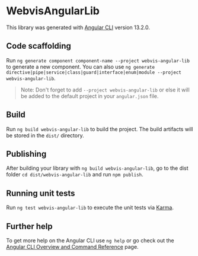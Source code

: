 # WebvisAngularLib

This library was generated with [Angular CLI](https://github.com/angular/angular-cli) version 13.2.0.

## Code scaffolding

Run `ng generate component component-name --project webvis-angular-lib` to generate a new component. You can also use `ng generate directive|pipe|service|class|guard|interface|enum|module --project webvis-angular-lib`.
> Note: Don't forget to add `--project webvis-angular-lib` or else it will be added to the default project in your `angular.json` file. 

## Build

Run `ng build webvis-angular-lib` to build the project. The build artifacts will be stored in the `dist/` directory.

## Publishing

After building your library with `ng build webvis-angular-lib`, go to the dist folder `cd dist/webvis-angular-lib` and run `npm publish`.

## Running unit tests

Run `ng test webvis-angular-lib` to execute the unit tests via [Karma](https://karma-runner.github.io).

## Further help

To get more help on the Angular CLI use `ng help` or go check out the [Angular CLI Overview and Command Reference](https://angular.io/cli) page.
